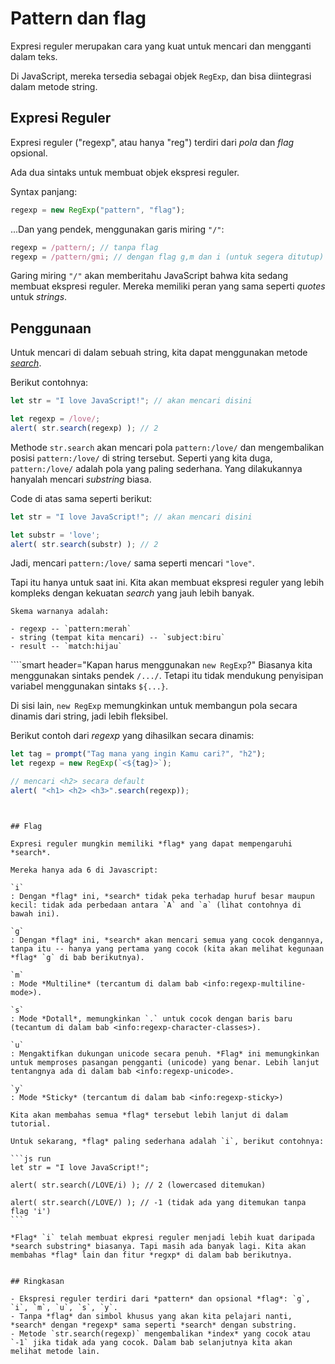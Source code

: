 # Pattern dan flag

Expresi reguler merupakan cara yang kuat untuk mencari dan mengganti dalam teks.

Di JavaScript, mereka tersedia sebagai objek `RegExp`, dan bisa diintegrasi dalam metode string.

## Expresi Reguler

Expresi reguler ("regexp", atau hanya "reg") terdiri dari *pola* dan *flag* opsional.

Ada dua sintaks untuk membuat objek ekspresi reguler.

Syntax panjang:

```js
regexp = new RegExp("pattern", "flag");
```

...Dan yang pendek, menggunakan garis miring `"/"`:

```js
regexp = /pattern/; // tanpa flag
regexp = /pattern/gmi; // dengan flag g,m dan i (untuk segera ditutup)
```

Garing miring `"/"` akan memberitahu JavaScript bahwa kita sedang membuat ekspresi reguler. Mereka memiliki peran yang sama seperti *quotes* untuk *strings*.

## Penggunaan

Untuk mencari di dalam sebuah string, kita dapat menggunakan metode [*search*](mdn:js/String/search).

Berikut contohnya:

```js run
let str = "I love JavaScript!"; // akan mencari disini

let regexp = /love/;
alert( str.search(regexp) ); // 2
```

Methode `str.search` akan mencari pola `pattern:/love/` dan mengembalikan posisi `pattern:/love/` di string tersebut. Seperti yang kita duga, `pattern:/love/` adalah pola yang paling sederhana. Yang dilakukannya hanyalah mencari *substring* biasa.

Code di atas sama seperti berikut:

```js run
let str = "I love JavaScript!"; // akan mencari disini

let substr = 'love';
alert( str.search(substr) ); // 2
```

Jadi, mencari `pattern:/love/` sama seperti mencari `"love"`.

Tapi itu hanya untuk saat ini. Kita akan membuat ekspresi reguler yang lebih kompleks dengan kekuatan *search* yang jauh lebih banyak.

```smart header="Warna"
Skema warnanya adalah:

- regexp -- `pattern:merah`
- string (tempat kita mencari) -- `subject:biru`
- result -- `match:hijau`
```


````smart header="Kapan harus menggunakan `new RegExp`?"
Biasanya kita menggunakan sintaks pendek `/.../`. Tetapi itu tidak mendukung penyisipan variabel menggunakan sintaks `${...}`.

Di sisi lain, `new RegExp` memungkinkan untuk membangun pola secara dinamis dari string, jadi lebih fleksibel.

Berikut contoh dari *regexp* yang dihasilkan secara dinamis:

```js run
let tag = prompt("Tag mana yang ingin Kamu cari?", "h2");
let regexp = new RegExp(`<${tag}>`);

// mencari <h2> secara default
alert( "<h1> <h2> <h3>".search(regexp));
```
````


## Flag

Expresi reguler mungkin memiliki *flag* yang dapat mempengaruhi *search*.

Mereka hanya ada 6 di Javascript:

`i`
: Dengan *flag* ini, *search* tidak peka terhadap huruf besar maupun kecil: tidak ada perbedaan antara `A` and `a` (lihat contohnya di bawah ini).

`g`
: Dengan *flag* ini, *search* akan mencari semua yang cocok dengannya, tanpa itu -- hanya yang pertama yang cocok (kita akan melihat kegunaan *flag* `g` di bab berikutnya).

`m`
: Mode *Multiline* (tercantum di dalam bab <info:regexp-multiline-mode>).

`s`
: Mode *Dotall*, memungkinkan `.` untuk cocok dengan baris baru (tecantum di dalam bab <info:regexp-character-classes>).

`u`
: Mengaktifkan dukungan unicode secara penuh. *Flag* ini memungkinkan untuk memproses pasangan pengganti (unicode) yang benar. Lebih lanjut tentangnya ada di dalam bab <info:regexp-unicode>.

`y`
: Mode *Sticky* (tercantum di dalam bab <info:regexp-sticky>)

Kita akan membahas semua *flag* tersebut lebih lanjut di dalam tutorial.

Untuk sekarang, *flag* paling sederhana adalah `i`, berikut contohnya:

```js run
let str = "I love JavaScript!";

alert( str.search(/LOVE/i) ); // 2 (lowercased ditemukan)

alert( str.search(/LOVE/) ); // -1 (tidak ada yang ditemukan tanpa flag 'i')
```

*Flag* `i` telah membuat ekpresi reguler menjadi lebih kuat daripada *search substring* biasanya. Tapi masih ada banyak lagi. Kita akan membahas *flag* lain dan fitur *regxp* di dalam bab berikutnya.


## Ringkasan

- Ekspresi reguler terdiri dari *pattern* dan opsional *flag*: `g`, `i`, `m`, `u`, `s`, `y`.
- Tanpa *flag* dan simbol khusus yang akan kita pelajari nanti, *search* dengan *regexp* sama seperti *search* dengan substring.
- Metode `str.search(regexp)` mengembalikan *index* yang cocok atau `-1` jika tidak ada yang cocok. Dalam bab selanjutnya kita akan melihat metode lain.
